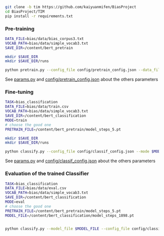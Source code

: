 ```bash
git clone -b tim https://github.com/kaiyuanmifen/BiasProject
cd BiasProject/TIM
pip install -r requirements.txt
```

### Pre-training
```bash
DATA_FILE=bias/data/bias_corpus3.txt
VOCAB_PATH=bias/data/simple_vocab3.txt
SAVE_DIR=/content/bert_pretrain

mkdir $SAVE_DIR
mkdir $SAVE_DIR/runs

python pretrain.py --config_file config/pretrain_config.json --data_file $DATA_FILE --vocab_file $VOCAB_PATH --save_dir $SAVE_DIR 
```
See [params.py](../params.py) and [config/pretrain_config.json](../config/pretrain_config.json) about the others parameters


### Fine-tuning
```bash
TASK=bias_classification
DATA_FILE=bias/data/train.csv
VOCAB_PATH=bias/data/simple_vocab3.txt
SAVE_DIR=/content/bert_classification
MODE=train
# choose the good one
PRETRAIN_FILE=/content/bert_pretrain/model_steps_5.pt

mkdir $SAVE_DIR
mkdir $SAVE_DIR/runs

python classify.py --config_file config/classif_config.json --mode $MODE --task $TASK --data_file $DATA_FILE --vocab_file $VOCAB_PATH --save_dir $SAVE_DIR --pretrain_file $PRETRAIN_FILE
```
See [params.py](../params.py) and [config/classif_config.json](../config/classif_config.json) about the others parameters

### Evaluation of the trained Classifier
```bash
TASK=bias_classification
DATA_FILE=bias/data/eval.csv
VOCAB_PATH=bias/data/simple_vocab3.txt
SAVE_DIR=/content/bert_classification
MODE=eval
# choose the good one
PRETRAIN_FILE=/content/bert_pretrain/model_steps_5.pt
MODEL_FILE=/content/bert_classification/model_steps_1898.pt


python classify.py --model_file $MODEL_FILE --config_file config/classif_config.json --mode $MODE --task $TASK --data_file $DATA_FILE --vocab_file $VOCAB_PATH --save_dir $SAVE_DIR --pretrain_file $PRETRAIN_FILE
```